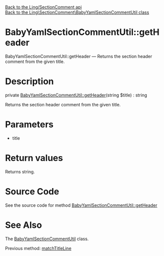 [Back to the Ling/SectionComment api](https://github.com/lingtalfi/SectionComment/blob/master/doc/api/Ling/SectionComment.md)<br>
[Back to the Ling\SectionComment\BabyYamlSectionCommentUtil class](https://github.com/lingtalfi/SectionComment/blob/master/doc/api/Ling/SectionComment/BabyYamlSectionCommentUtil.md)


BabyYamlSectionCommentUtil::getHeader
================



BabyYamlSectionCommentUtil::getHeader — Returns the section header comment from the given title.




Description
================


private [BabyYamlSectionCommentUtil::getHeader](https://github.com/lingtalfi/SectionComment/blob/master/doc/api/Ling/SectionComment/BabyYamlSectionCommentUtil/getHeader.md)(string $title) : string




Returns the section header comment from the given title.




Parameters
================


- title

    


Return values
================

Returns string.








Source Code
===========
See the source code for method [BabyYamlSectionCommentUtil::getHeader](https://github.com/lingtalfi/SectionComment/blob/master/BabyYamlSectionCommentUtil.php#L306-L313)


See Also
================

The [BabyYamlSectionCommentUtil](https://github.com/lingtalfi/SectionComment/blob/master/doc/api/Ling/SectionComment/BabyYamlSectionCommentUtil.md) class.

Previous method: [matchTitleLine](https://github.com/lingtalfi/SectionComment/blob/master/doc/api/Ling/SectionComment/BabyYamlSectionCommentUtil/matchTitleLine.md)<br>

